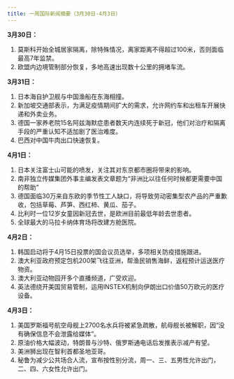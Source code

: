 ```yaml
---
title: 一周国际新闻摘要（3月30日-4月3日）
---
```


**3月30日：**
1. 莫斯科开始全城居家隔离，除特殊情况，离家距离不得超过100米，否则面临最高7年监禁。  
2. 欧盟内边境管制部分恢复，多地高速出现数十公里的拥堵车流。  

<!--more-->

**3月31日：**
1. 日本海自护卫舰与中国渔船在东海相撞。  
2. 新加坡交通部表示，为满足疫情期间扩大的需求，允许网约车和出租车开展快递和外卖业务。  
3. 德国一家养老院15名阿兹海默症患者数天内连续死于新冠，他们对治疗和隔离手段的严重认知不适加剧了医治难度。  
4. 巴西对中国牛肉出口快速恢复。

**4月1日：**
1. 日本关注富士山可能的喷发，关注其对东京都市圈将带来的影响。  
2. 南非独立传媒集团外事主编发表文章题为“非洲比以往任何时候都更需要中国的帮助”  
3. 德国面临30万来自东欧的季节性工人缺口，将导致劳动密集型农产品的严重歉收，包括草莓、芦笋、西红柿、黄瓜、茄子。  
4. 比利时一位12岁女童因新冠去世，是欧洲目前最低年龄去世患者。  
5. 全球最大的马拉卡纳体育场将改建方舱医院。

**4月2日：**
1. 韩国启动将于4月15日投票的国会议员选举，多项相关防疫措施跟进。  
2. 澳大利亚政府预定包机200架飞往亚洲，帮渔民销售海鲜，返程预计运送医疗物资。  
3. 澳大利亚动物园开多个直播频道，广受欢迎。  
4. 英法德绕开美国贸易管制，运用INSTEX机制向伊朗出口价值50万欧元的医疗设备。

**4月3日：**
1. 美国罗斯福号航空母舰上2700名水兵将被紧急疏散，航母舰长被解职，因“没有确保信息不会泄露给媒体”。  
2. 原油价格大幅波动，特朗普与沙特、俄罗斯通电话后发推表示减产有望。  
3. 美洲狮出现在智利首都圣地亚哥。  
4. 秘鲁为减少公共场合人流，宣布按性别分流，周一、三、五男性允许出门，二、四、六女性允许出门。

  